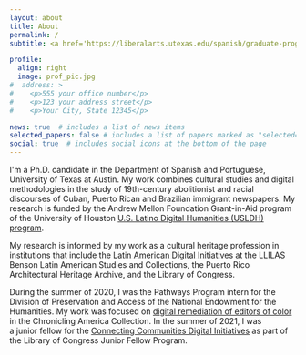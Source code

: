 ```yaml
---
layout: about
title: About
permalink: /
subtitle: <a href='https://liberalarts.utexas.edu/spanish/graduate-program/profile.php?id=jgo384#home'>Affiliations</a>. PhD Student, Department of Spanish and Portuguese, UT Austin.

profile:
  align: right
  image: prof_pic.jpg
#  address: >
#    <p>555 your office number</p>
#    <p>123 your address street</p>
#    <p>Your City, State 12345</p>

news: true  # includes a list of news items
selected_papers: false # includes a list of papers marked as "selected={true}"
social: true  # includes social icons at the bottom of the page
---
```


I'm a Ph.D. candidate in the Department of Spanish and Portuguese, University of Texas at Austin. My work combines cultural studies and digital methodologies in the study of 19th-century abolitionist and racial discourses of Cuban, Puerto Rican and Brazilian immigrant newspapers. My research is funded by the Andrew Mellon Foundation Grant-in-Aid program of the University of Houston [U.S. Latino Digital Humanities (USLDH) program](https://artepublicopress.com/digital-humanities). 

My research is informed by my work as a cultural heritage profession in institutions that include the [Latin American Digital Initiatives](https://ladi-prod.lib.utexas.edu/en/home) at the LLILAS Benson Latin American Studies and Collections, the Puerto Rico Architectural Heritage Archive, and the Library of Congress. 

During the summer of 2020, I was the Pathways Program intern for the Division of Preservation and Access of the National Endowment for the Humanities. My work was focused on [digital remediation of editors of color](https://www.neh.gov/blog/title-essays-linked-data-and-ethnic-press-chronicling-america) in the Chronicling America Collection. In the summer of 2021, I was <br> a junior fellow for the [Connecting Communities Digital Initiatives](https://www.loc.gov/programs/of-the-people/represent/connecting-communities-digital-initiative/?loclr=blogotp) as part of <br> the Library of Congress Junior Fellow Program.